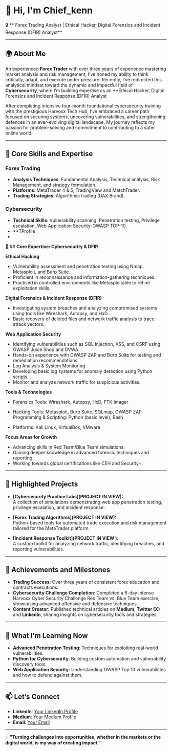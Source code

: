 # 👋 Hi, I'm Chief_kenn

🔒 ** Forex Trading Analyst | Ethical Hacker, Digital Forensics and Incident Response (DFIR) Analyst**  

---

## 🌍 **About Me**  

An experienced **Forex Trader** with over three years of experience mastering market analysis and risk management, I’ve honed my ability to think critically, adapt, and execute under pressure. Recently, I’ve redirected this analytical mindset toward the dynamic and impactful field of
**Cybersecurity**, where I’m building expertise as an **Ethical Hacker, Digital Forensics and Incident Response (DFIR) Analyst

After completing intensive four-month foundational cybersecurity training with the prestigious Harvoxx Tech Hub, I’ve embraced a career path focused on securing systems, uncovering vulnerabilities, and strengthening defences in an ever-evolving digital landscape.
My journey reflects my passion for problem-solving and commitment to contributing to a safer online world.  

---  

## 🔧 **Core Skills and Expertise**  

### **Forex Trading**  
- **Analysis Techniques**: Fundamental Analysis, Technical analysis, Risk Management, and strategy formulation.  
- **Platforms**: MetaTrader 4 & 5, TradingView and MatchTrader.  
- **Trading Strategies**: Algorithmic trading (DAX Brand).


### **Cybersecurity**  
- **Technical Skills**: Vulnerability scanning, Penetration testing, Privilege escalation, Web Application Security-OWASP TOP-10.
- **TProfile
- 
🔐 ## **Core Expertise: Cybersecurity & DFIR**

**Ethical Hacking**
- Vulnerability assessment and penetration testing using Nmap, Metasploit, and Burp Suite.
- Proficient in reconnaissance and information-gathering techniques.
- Practised in controlled environments like Metasploitable to refine exploitation skills.


**Digital Forensics & Incident Response (DFIR)**
- Investigating system breaches and analyzing compromised systems using tools like Wireshark, Autopsy, and HxD.
- Basic recovery of deleted files and network traffic analysis to trace attack vectors.


**Web Application Security**
- Identifying vulnerabilities such as SQL Injection, XSS, and CSRF using OWASP Juice Shop and DVWA.
- Hands-on experience with OWASP ZAP and Burp Suite for testing and remediation recommendations.
- Log Analysis & System Monitoring
- Developing basic log systems for anomaly detection using Python scripts.
- Monitor and analyze network traffic for suspicious activities.


  
**Tools & Technologies**
- Forensics Tools: Wireshark, Autopsy, HxD, FTK Imager

- Hacking Tools: Metasploit, Burp Suite, SQLmap, OWASP ZAP
Programming & Scripting: Python (basic level), Bash

- Platforms: Kali Linux, VirtualBox, VMware



**Focus Areas for Growth**
- Advancing skills in Red Team/Blue Team simulations.
- Gaining deeper knowledge in advanced forensic techniques and reporting.
- Working towards global certifications like CEH and Security+.
 

---

## 🚀 **Highlighted Projects**  

- **[Cybersecurity Practice Labs](PROJECT IN VIEW):**  
  A collection of simulations demonstrating web app penetration testing, privilege escalation, and incident response.  

- **[Forex Trading Algorithms](PROJECT IN VIEW):**  
  Python-based tools for automated trade execution and risk management tailored for the MetaTrader platform.  

- **[Incident Response Toolkit](PROJECT IN VIEW ):**  
  A custom toolkit for analyzing network traffic, identifying breaches, and reporting vulnerabilities.  

---

## 🌟 **Achievements and Milestones**  

- **Trading Success**: Over three years of consistent forex education and contracts executions.
- **Cybersecurity Challenge Completion**: Completed a 6-day intense Harvoxx Cyber Security Challenge Red Team vs. Blue Team exercise, showcasing advanced offensive and defensive techniques.  
- **Content Creator**: Published technical articles on **Medium**, **Twitter (X)** and **LinkedIn**, sharing insights on cybersecurity tools and strategies.  

---

## 🌱 **What I'm Learning Now**  

- **Advanced Penetration Testing**: Techniques for exploiting real-world vulnerabilities.  
- **Python for Cybersecurity**: Building custom automation and vulnerability discovery tools.  
- **Web Application Security**: Understanding OWASP Top 10 vulnerabilities and how to defend against them.  

---

## 📫 **Let’s Connect**  

- **LinkedIn**: [Your LinkedIn Profile](https://www.linkedin.com/in/kenneth-wobo-85718212a)  
- **Medium**: [Your Medium Profile](https://medium.com/@wobokennethco)  
- **Email**: [Your Email](mailto:wobokennethco@gmail.com)  

---

💡 **"Turning challenges into opportunities, whether in the markets or the digital world, is my way of creating impact."**  
